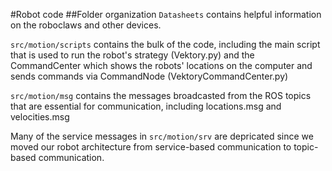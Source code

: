 #Robot code
##Folder organization
`Datasheets` contains helpful information on the roboclaws and other devices.

`src/motion/scripts` contains the bulk of the code, including the main script that is used to run the robot's strategy (Vektory.py) and the CommandCenter which shows the robots' locations on the computer and sends commands via CommandNode (VektoryCommandCenter.py)

`src/motion/msg` contains the messages broadcasted from the ROS topics that are essential for communication, including locations.msg and velocities.msg

Many of the service messages in `src/motion/srv` are depricated since we moved our robot architecture from service-based communication to topic-based communication.
